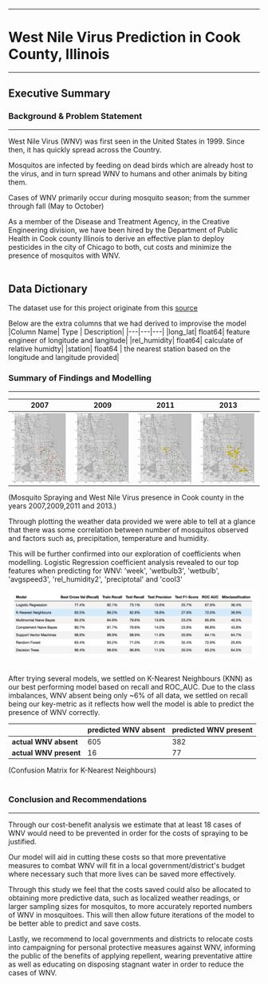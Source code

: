 
---
# West Nile Virus Prediction in Cook County, Illinois
---
## Executive Summary

### Background & Problem Statement
___
West Nile Virus (WNV) was first seen in the United States in 1999. Since then,
it has quickly spread across the Country.

Mosquitos are infected by feeding on dead birds which are already host to the virus,
and in turn spread WNV to humans and other animals by biting them.

Cases of WNV primarily occur during mosquito season; from the summer through fall (May to October)

As a member of the Disease and Treatment Agency, in the Creative Engineering division,
we have been hired by the Department of Public Health in Cook county Illinois to derive an effective plan to deploy pesticides in the city of Chicago to both, cut costs and minimize the presence of mosquitos with WNV.
<br>
<br>

## Data Dictionary
The dataset use for this project originate from this [source](https://www.kaggle.com/c/predict-west-nile-virus)

Below are the extra columns that we had derived to improvise the model
|Column Name| Type | Description|
|---|---|---|
|long_lat| float64| feature engineer of longitude and langitude|
|rel_humidity| float64| calculate of relative humidty|
|station| float64 | the nearest station based on the longitude and langitude provided|

### Summary of Findings and Modelling
___
|2007|2009|2011|2013|
|---|---|---|---|
|<img src="./images/spray_2007.png" width=400 align='center'>|<img src="./images/spray_2009.png" width=400 align='center'>|<img src="./images/spray_2011.png" width=400 align='center'>|<img src="./images/spray_2013.png" width=400 align='center'>|

(Mosquito Spraying and West Nile Virus presence in Cook county in the years 2007,2009,2011 and 2013.)

Through plotting the weather data provided we were able to tell at a glance that there was some correlation between number of mosquitos observed and factors such as, precipitation, temperature and humidity.

This will be further confirmed into our exploration of coefficients when modelling.
Logistic Regression coefficient analysis revealed to our top features when predicting for WNV: 'week', 'wetbulb3', 'wetbulb', 'avgspeed3', 'rel_humidity2', 'preciptotal' and 'cool3'

<img src="./images/model_table.png">

<br>
<br>

After trying several models, we settled on K-Nearest Neighbours (KNN) as our best performing model based on recall and ROC_AUC. Due to the class imbalances, WNV absent being only ~6% of all data, we settled on recall being our key-metric as it reflects how well the model is able to predict the presence of WNV correctly.

||predicted WNV absent|predicted WNV present|
|---|---|---|
|**actual WNV absent**|605|382|
|**actual WNV present**|16|77|

(Confusion Matrix for K-Nearest Neighbours)
<br>
<br>

### Conclusion and Recommendations
___
Through our cost-benefit analysis we estimate that at least 18 cases of WNV would need to be prevented in order for the costs of spraying to be justified.

Our model will aid in cutting these costs so that more preventative measures to combat WNV will fit in a local government/district's budget where necessary such that more lives can be saved more effectively.

Through this study we feel that the costs saved could also be allocated to obtaining more predictive data, such as localized weather readings, or larger sampling sizes for mosquitos, to more accurately reported numbers of WNV in mosquitoes. This will then allow future iterations of the model to be better able to predict and save costs.

Lastly, we recommend to local governments and districts to relocate costs into campaigning for personal protective measures against WNV, informing the public of the benefits of applying repellent, wearing preventative attire as well as educating on disposing stagnant water in order to reduce the cases of WNV.
